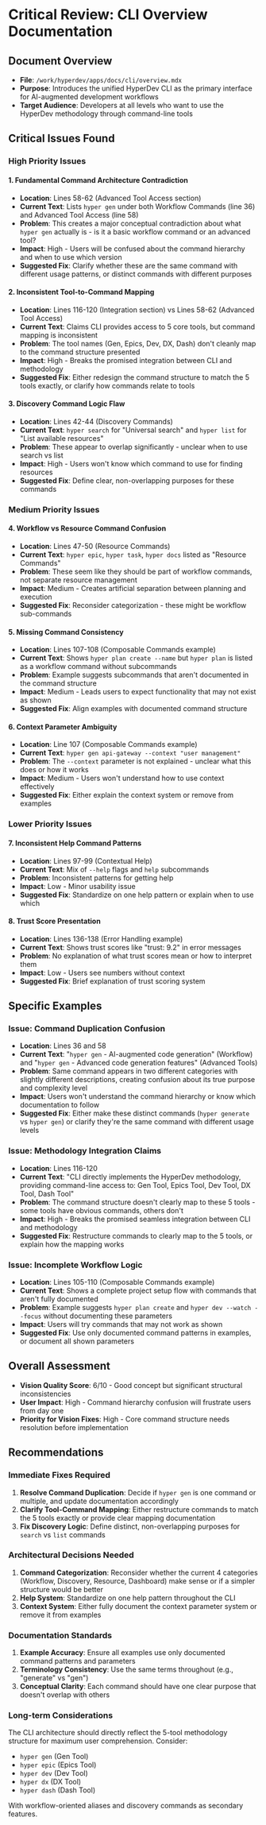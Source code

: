 # Critical Review: CLI Overview Documentation

## Document Overview
- **File**: `/work/hyperdev/apps/docs/cli/overview.mdx`
- **Purpose**: Introduces the unified HyperDev CLI as the primary interface for AI-augmented development workflows
- **Target Audience**: Developers at all levels who want to use the HyperDev methodology through command-line tools

## Critical Issues Found

### High Priority Issues

#### 1. Fundamental Command Architecture Contradiction
- **Location**: Lines 58-62 (Advanced Tool Access section)
- **Current Text**: Lists `hyper gen` under both Workflow Commands (line 36) and Advanced Tool Access (line 58)
- **Problem**: This creates a major conceptual contradiction about what `hyper gen` actually is - is it a basic workflow command or an advanced tool?
- **Impact**: High - Users will be confused about the command hierarchy and when to use which version
- **Suggested Fix**: Clarify whether these are the same command with different usage patterns, or distinct commands with different purposes

#### 2. Inconsistent Tool-to-Command Mapping
- **Location**: Lines 116-120 (Integration section) vs Lines 58-62 (Advanced Tool Access)
- **Current Text**: Claims CLI provides access to 5 core tools, but command mapping is inconsistent
- **Problem**: The tool names (Gen, Epics, Dev, DX, Dash) don't cleanly map to the command structure presented
- **Impact**: High - Breaks the promised integration between CLI and methodology
- **Suggested Fix**: Either redesign the command structure to match the 5 tools exactly, or clarify how commands relate to tools

#### 3. Discovery Command Logic Flaw  
- **Location**: Lines 42-44 (Discovery Commands)
- **Current Text**: `hyper search` for "Universal search" and `hyper list` for "List available resources"
- **Problem**: These appear to overlap significantly - unclear when to use search vs list
- **Impact**: High - Users won't know which command to use for finding resources
- **Suggested Fix**: Define clear, non-overlapping purposes for these commands

### Medium Priority Issues

#### 4. Workflow vs Resource Command Confusion
- **Location**: Lines 47-50 (Resource Commands)  
- **Current Text**: `hyper epic`, `hyper task`, `hyper docs` listed as "Resource Commands"
- **Problem**: These seem like they should be part of workflow commands, not separate resource management
- **Impact**: Medium - Creates artificial separation between planning and execution
- **Suggested Fix**: Reconsider categorization - these might be workflow sub-commands

#### 5. Missing Command Consistency
- **Location**: Lines 107-108 (Composable Commands example)
- **Current Text**: Shows `hyper plan create --name` but `hyper plan` is listed as a workflow command without subcommands
- **Problem**: Example suggests subcommands that aren't documented in the command structure
- **Impact**: Medium - Leads users to expect functionality that may not exist as shown
- **Suggested Fix**: Align examples with documented command structure

#### 6. Context Parameter Ambiguity
- **Location**: Line 107 (Composable Commands example)
- **Current Text**: `hyper gen api-gateway --context "user management"`
- **Problem**: The `--context` parameter is not explained - unclear what this does or how it works
- **Impact**: Medium - Users won't understand how to use context effectively
- **Suggested Fix**: Either explain the context system or remove from examples

### Lower Priority Issues

#### 7. Inconsistent Help Command Patterns
- **Location**: Lines 97-99 (Contextual Help)
- **Current Text**: Mix of `--help` flags and `help` subcommands
- **Problem**: Inconsistent patterns for getting help
- **Impact**: Low - Minor usability issue
- **Suggested Fix**: Standardize on one help pattern or explain when to use which

#### 8. Trust Score Presentation
- **Location**: Lines 136-138 (Error Handling example)
- **Current Text**: Shows trust scores like "trust: 9.2" in error messages
- **Problem**: No explanation of what trust scores mean or how to interpret them
- **Impact**: Low - Users see numbers without context
- **Suggested Fix**: Brief explanation of trust scoring system

## Specific Examples

### Issue: Command Duplication Confusion
- **Location**: Lines 36 and 58
- **Current Text**: "`hyper gen` - AI-augmented code generation" (Workflow) and "`hyper gen` - Advanced code generation features" (Advanced Tools)
- **Problem**: Same command appears in two different categories with slightly different descriptions, creating confusion about its true purpose and complexity level
- **Impact**: Users won't understand the command hierarchy or know which documentation to follow
- **Suggested Fix**: Either make these distinct commands (`hyper generate` vs `hyper gen`) or clarify they're the same command with different usage levels

### Issue: Methodology Integration Claims
- **Location**: Lines 116-120
- **Current Text**: "CLI directly implements the HyperDev methodology, providing command-line access to: Gen Tool, Epics Tool, Dev Tool, DX Tool, Dash Tool"
- **Problem**: The command structure doesn't clearly map to these 5 tools - some tools have obvious commands, others don't
- **Impact**: High - Breaks the promised seamless integration between CLI and methodology
- **Suggested Fix**: Restructure commands to clearly map to the 5 tools, or explain how the mapping works

### Issue: Incomplete Workflow Logic
- **Location**: Lines 105-110 (Composable Commands example)
- **Current Text**: Shows a complete project setup flow with commands that aren't fully documented
- **Problem**: Example suggests `hyper plan create` and `hyper dev --watch --focus` without documenting these parameters
- **Impact**: Users will try commands that may not work as shown
- **Suggested Fix**: Use only documented command patterns in examples, or document all shown parameters

## Overall Assessment
- **Vision Quality Score**: 6/10 - Good concept but significant structural inconsistencies
- **User Impact**: High - Command hierarchy confusion will frustrate users from day one
- **Priority for Vision Fixes**: High - Core command structure needs resolution before implementation

## Recommendations

### Immediate Fixes Required
1. **Resolve Command Duplication**: Decide if `hyper gen` is one command or multiple, and update documentation accordingly
2. **Clarify Tool-Command Mapping**: Either restructure commands to match the 5 tools exactly or provide clear mapping documentation
3. **Fix Discovery Logic**: Define distinct, non-overlapping purposes for `search` vs `list` commands

### Architectural Decisions Needed
1. **Command Categorization**: Reconsider whether the current 4 categories (Workflow, Discovery, Resource, Dashboard) make sense or if a simpler structure would be better
2. **Help System**: Standardize on one help pattern throughout the CLI
3. **Context System**: Either fully document the context parameter system or remove it from examples

### Documentation Standards
1. **Example Accuracy**: Ensure all examples use only documented command patterns and parameters
2. **Terminology Consistency**: Use the same terms throughout (e.g., "generate" vs "gen")
3. **Conceptual Clarity**: Each command should have one clear purpose that doesn't overlap with others

### Long-term Considerations
The CLI architecture should directly reflect the 5-tool methodology structure for maximum user comprehension. Consider:
- `hyper gen` (Gen Tool)
- `hyper epic` (Epics Tool) 
- `hyper dev` (Dev Tool)
- `hyper dx` (DX Tool)
- `hyper dash` (Dash Tool)

With workflow-oriented aliases and discovery commands as secondary features.